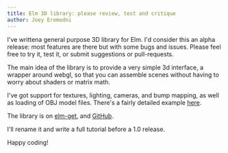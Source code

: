 ```yaml
---
title: Elm 3D library: please review, test and critique
author: Joey Eremodni
---
```


I've writtena general purpose 3D library for Elm.
I'd consider this an alpha release: most features are there but with some bugs and issues.
Please feel free to try it, test it, or submit suggestions or pull-requests.

The main idea of the library is to provide a very simple 3d interface, a wrapper around webgl,
so that you can assemble scenes without having to worry about shaders or matrix math.

I've got support for textures, lighting, cameras, and bump mapping,
as well as loading of OBJ model files.
There's a fairly detailed example [here](https://github.com/JoeyEremondi/ElmObjParser/blob/master/ObjTest.elm).

The library is on [elm-get](http://library.elm-lang.org/catalog/JoeyEremondi-ElmObjParser/0.4.1),
and [GitHub](https://github.com/JoeyEremondi/ElmObjParser). 

I'll rename it and write a full tutorial before a 1.0 release.

Happy coding!
